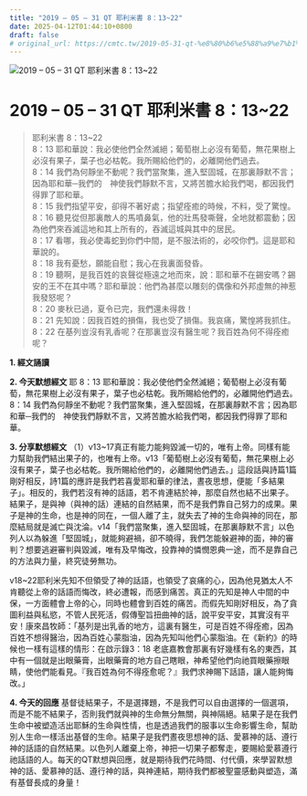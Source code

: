 ```yaml
---
title: "2019 – 05 – 31 QT 耶利米書 8：13~22"
date: 2025-04-12T01:44:10+0800
draft: false
# original_url: https://cmtc.tw/2019-05-31-qt-%e8%80%b6%e5%88%a9%e7%b1%b3%e6%9b%b8-8%ef%bc%9a1322
---
```


![2019 – 05 – 31 QT 耶利米書 8：13\~22](/images/qt.jpg   "2019 – 05 – 31 QT 耶利米書 8：13\~22")

# 2019 – 05 – 31 QT 耶利米書 8：13\~22

> 耶利米書 8：13\~22  
> 8：13 耶和華說：我必使他們全然滅絕；葡萄樹上必沒有葡萄，無花果樹上必沒有果子，葉子也必枯乾。我所賜給他們的，必離開他們過去。  
> 8：14 我們為何靜坐不動呢？我們當聚集，進入堅固城，在那裏靜默不言；因為耶和華─我們的　神使我們靜默不言，又將苦膽水給我們喝，都因我們得罪了耶和華。  
> 8：15 我們指望平安，卻得不著好處；指望痊癒的時候，不料，受了驚惶。  
> 8：16 聽見從但那裏敵人的馬噴鼻氣，他的壯馬發嘶聲，全地就都震動；因為他們來吞滅這地和其上所有的，吞滅這城與其中的居民。  
> 8：17 看哪，我必使毒蛇到你們中間，是不服法術的，必咬你們。這是耶和華說的。  
> 8：18 我有憂愁，願能自慰；我心在我裏面發昏。  
> 8：19 聽啊，是我百姓的哀聲從極遠之地而來，說：耶和華不在錫安嗎？錫安的王不在其中嗎？耶和華說：他們為甚麼以雕刻的偶像和外邦虛無的神惹我發怒呢？  
> 8：20 麥秋已過，夏令已完，我們還未得救！  
> 8：21 先知說：因我百姓的損傷，我也受了損傷。我哀痛，驚惶將我抓住。  
> 8：22 在基列豈沒有乳香呢？在那裏豈沒有醫生呢？我百姓為何不得痊癒呢？

**1. 經文誦讀**

**2.  今天默想經文**
耶 8：13 耶和華說：我必使他們全然滅絕；葡萄樹上必沒有葡萄，無花果樹上必沒有果子，葉子也必枯乾。我所賜給他們的，必離開他們過去。  
8：14 我們為何靜坐不動呢？我們當聚集，進入堅固城，在那裏靜默不言；因為耶和華─我們的　神使我們靜默不言，又將苦膽水給我們喝，都因我們得罪了耶和華。

**3. 分享默想經文**
（1）v13\~17真正有能力能夠毀滅一切的，唯有上帝。同樣有能力幫助我們結出果子的，也唯有上帝。v13「葡萄樹上必沒有葡萄，無花果樹上必沒有果子，葉子也必枯乾。我所賜給他們的，必離開他們過去。」這段話與詩篇1篇剛好相反，詩1篇的應許是我們若喜愛耶和華的律法，晝夜思想，便能「多結果子」。相反的，我們若沒有神的話語，若不肯連結於神，那麼自然也結不出果子。結果子，是與神（與神的話）連結的自然結果，而不是我們靠自己努力的成果。果子是神的生命，也是神的同在，一個人離了主，就失去了神的生命與神的同在，那麼結局就是滅亡與沈淪。v14「我們當聚集，進入堅固城，在那裏靜默不言」以色列人以為躲進「堅固城」，就能夠避禍，卻不曉得，我們怎能躲避神的面，神的審判？想要逃避審判與毀滅，唯有及早悔改，投靠神的憐憫恩典一途，而不是靠自己的方法與力量，終究徒勞無功。

v18\~22耶利米先知不但領受了神的話語，也領受了哀痛的心，因為他見猶太人不肯聽從上帝的話語而悔改，終必遭報，而感到痛苦。真正的先知是神人中間的中保，一方面體會上帝的心，同時也體會到百姓的痛苦。而假先知剛好相反，為了貪圖利益與私慾，不管人民死活，假傳聖旨扭曲神的話，說平安平安，其實沒有平安！康來昌牧師：「基列是出乳香的地方，這裏有醫生，可是百姓不得痊癒，因為百姓不想得醫治，因為百姓心蒙脂油，因為先知叫他們心蒙脂油。在《新約》的時候也一樣有這樣的情形：在啟示錄3：18 老底嘉教會那裏有好幾樣有名的東西，其中有一個就是出眼藥膏，出眼藥膏的地方自己瞎眼，神希望他們向祂買眼藥擦眼睛，使他們能看見。『我百姓為何不得痊愈呢？』我們求神賜下話語，讓人能夠悔改。」

**4. 今天的回應**
基督徒結果子，不是選擇題，不是我們可以自由選擇的一個選項，而是不能不結果子，否則我們就與神的生命無分無關，與神隔絕。結果子是在我們生命中被塑造活出耶穌的生命與性情，也是透過我們的服事以生命影響生命，幫助別人生命一樣活出基督的生命。結果子是我們晝夜思想神的話、愛慕神的話、遵行神的話語的自然結果。以色列人離棄上帝，神把一切果子都奪走，要賜給愛慕遵行祂話語的人。每天的QT默想與回應，就是期待我們花時間、付代價，來學習默想神的話、愛慕神的話、遵行神的話，與神連結，期待我們都被聖靈感動與塑造，滿有基督長成的身量！
